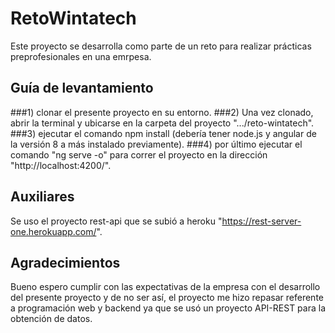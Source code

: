# RetoWintatech
Este proyecto se desarrolla como parte de un reto para realizar prácticas preprofesionales en una emrpesa.

## Guía de levantamiento
###1) clonar el presente proyecto en su entorno.
###2) Una vez clonado, abrir la terminal y ubicarse en la carpeta del proyecto ".../reto-wintatech".
###3) ejecutar el comando npm install (debería tener node.js y angular de la versión 8 a más instalado previamente).
###4) por último ejecutar el comando "ng serve -o" para correr el proyecto en la dirección "http://localhost:4200/".

## Auxiliares
Se uso el proyecto rest-api que se subió a heroku "https://rest-server-one.herokuapp.com/".

## Agradecimientos
Bueno espero cumplir con las expectativas de la empresa con el desarrollo del presente proyecto y de no ser así, el proyecto me hizo repasar referente a programación web y backend ya que se usó un proyecto API-REST para la obtención de datos.
